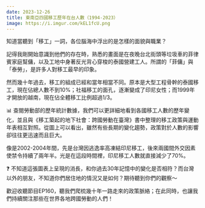 ```yaml
---
date: 2023-12-26
title: 東南亞四國移工歷年在台人數（1994-2023）
image: https://i.imgur.com/kEL1fcU.png
---
```

知道當聽到「移工」一詞，各位腦海中浮出的是怎樣的面貌與職業？

記得我剛開始意識到他們的存在時，熟悉的畫面是在夜晚台北街頭等垃圾車的菲律賓家庭幫傭，以及工地中身著反光背心穿梭的泰國營建工人。所謂的「菲傭」與「泰勞」，是許多人對移工最早的印象。

然而幾十年過去，移工的組成已經和當年相當不同。原本是大型工程骨幹的泰國移工，現在佔總人數不到10%；社福移工的面孔，逐漸變成了印尼女性；而1999年才開放的越南，現在佔全體移工比例超過1/3。

📊 查閱勞動部的歷年統計數據，我們可以更詳細地看到各國移工人數的歷年變化，並且與《移工築起的地下社會：跨國勞動在臺灣》書中整理的移工政策與運動年表相互對照。從圖上可以看出，雖然有些長期的變化趨勢，政策對於人數的影響卻往往更迅速而且巨大。

像是2002-2004年間，先是台灣因逃逸率高凍結印尼移工，後來兩國間外交因素使禁令持續了兩年半。光是在這段時間裡，印尼移工人數就直接減少了70%。

❓ 不知道這張圖表上呈現的消長，和你過去30年記憶中的變化是否相符？而台灣以外的朋友，不知道你們居住地的情況又是如何？期待聽到你們的觀察～

歡迎收聽節目EP160，聽我們爬梳幾十年一路走來的政策脈絡；在此同時，也讓我們持續關注那些在世界各地跨國勞動的人們！